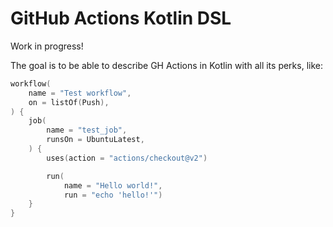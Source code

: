 # GitHub Actions Kotlin DSL

Work in progress!

The goal is to be able to describe GH Actions in Kotlin with all its perks, like:

```kotlin
workflow(
    name = "Test workflow",
    on = listOf(Push),
) {
    job(
        name = "test_job",
        runsOn = UbuntuLatest,
    ) {
        uses(action = "actions/checkout@v2")

        run(
            name = "Hello world!",
            run = "echo 'hello!'")
    }
}
```
